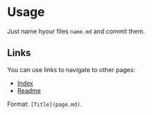 # Usage

Just name hyour files `name.md` and commit them.


## Links

You can use links to navigate to other pages:

- [Index](index.md)
- [Readme](README.md)

Format: `[Title](page.md)`.
